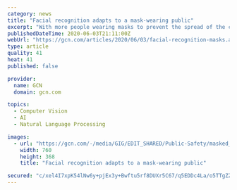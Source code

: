 ```yaml
---
category: news
title: "Facial recognition adapts to a mask-wearing public"
excerpt: "With more people wearing masks to prevent the spread of the coronavirus, facial recognition developers are building datasets of images featuring masked faces and upgrading existing solutions."
publishedDateTime: 2020-06-03T21:11:00Z
webUrl: "https://gcn.com/articles/2020/06/03/facial-recognition-masks.aspx?admgarea=TC_SecCybersSec"
type: article
quality: 41
heat: 41
published: false

provider:
  name: GCN
  domain: gcn.com

topics:
  - Computer Vision
  - AI
  - Natural Language Processing

images:
  - url: "https://gcn.com/-/media/GIG/EDIT_SHARED/Public-Safety/masked_woman.jpg"
    width: 760
    height: 368
    title: "Facial recognition adapts to a mask-wearing public"

secured: "c/xel4I7xpK54lNw6y+pjEx3y+Bwftu5rf8DUXr5C67/q5EDDc4La/o5TTgZZWc0TpBaWGQoCi3dwpgBpkbGGD6n4EDTckif4teoSrW8hZnnXKvwaqqpgz2NQSC3Pjy24TJfXyq7zLwUboJUsljoG/rl41CWMg/3RO8rvJbybaZSq3sueoMs2OtA+M48l8IlP9L2quXGm7+UdtkSDdDTlgXkPCPAVV+z7AbuMjogteN3pN8iqRp/vggaoOqG+24Bk63OWGC2KPDenJpAe+KItzrpe1KPDoeulzSdFK73/DkXuovL8GLKrtJocWYPu7VbZZhFPce4uHpTwBMXmBLRtHZfX+kMwQo/ck67T8gxPUUUvLLA2WQg1kT41S6bphaMbIY8/VabHqn/vNfFoea0vCZRPJmNgbeEVxMuNa9V6QY5QNrXyCzC0SsJnzzZnZ5qdavRzULndz9MvBQgrmCdZjsvhBuxCZ7eoJzh0IYvIko=;mw0l21Qy0OUrADKZfCAa4A=="
---
```


